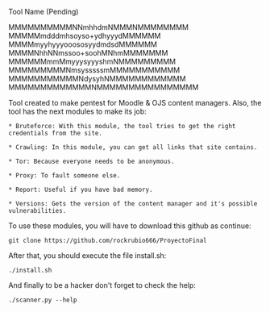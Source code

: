 Tool Name (Pending)

MMMMMMMMMMNNmhhdmNMMMNMMMMMMMM<br />
MMMMMmdddmhsoyso+ydhyyydMMMMMM<br />
MMMMmyyhyyyooososyydmdsdMMMMMM<br />
MMMMNhhNNmssoo+soohMNhmMMMMMMM<br />
MMMMMMmmMmyyysyyyshmNMMMMMMMMM<br />
MMMMMMMMMNmsysssssmMMMMMMMMMMM<br />
MMMMMMMMMMMNdysyhNMMMMMMMMMMMM<br />
MMMMMMMMMMMMMNMMMMMMMMMMMMMMMM<br />

Tool created to make pentest for Moodle & OJS content managers.
Also, the tool has the next modules to make its job:
	
	* Bruteforce: With this module, the tool tries to get the right credentials from the site.
	
	* Crawling: In this module, you can get all links that site contains.
	
	* Tor: Because everyone needs to be anonymous.
	
	* Proxy: To fault someone else.
	
	* Report: Useful if you have bad memory.
	
	* Versions: Gets the version of the content manager and it's possible vulnerabilities.

To use these modules, you will have to download this github as continue:

	git clone https://github.com/rockrubio666/ProyectoFinal
	
After that, you should execute the file install.sh:

	./install.sh

And finally to be a hacker don't forget to check the help:

	./scanner.py --help
																																																																																																																	
